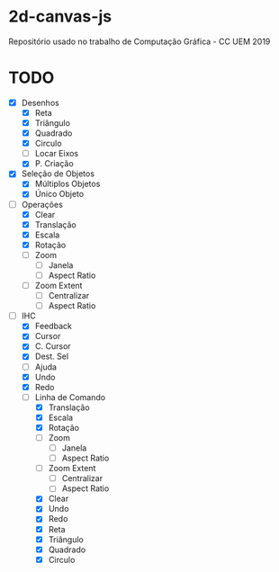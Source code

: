# 2d-canvas-js
Repositório usado no trabalho de Computação Gráfica - CC UEM 2019


# TODO

- [x] Desenhos
    - [x] Reta
    - [x] Triângulo
    - [x] Quadrado
    - [x] Circulo
    - [ ] Locar Eixos
    - [x] P. Criação
- [x] Seleção de Objetos
    - [x] Múltiplos Objetos
    - [x] Único Objeto
- [ ] Operações
    - [x] Clear
    - [x] Translação
    - [x] Escala
    - [x] Rotação
    - [ ] Zoom
        - [ ] Janela
        - [ ] Aspect Ratio
    - [ ] Zoom Extent
        - [ ] Centralizar
        - [ ] Aspect Ratio
- [ ] IHC
    - [x] Feedback
    - [x] Cursor
    - [x] C. Cursor
    - [x] Dest. Sel
    - [ ] Ajuda
    - [x] Undo
    - [x] Redo
    - [ ] Linha de Comando
        - [x] Translação
        - [x] Escala
        - [x] Rotação
        - [ ] Zoom
            - [ ] Janela
            - [ ] Aspect Ratio
        - [ ] Zoom Extent
            - [ ] Centralizar
            - [ ] Aspect Ratio
        - [x] Clear
        - [x] Undo
        - [x] Redo
        - [x] Reta
        - [x] Triângulo
        - [x] Quadrado
        - [x] Circulo
